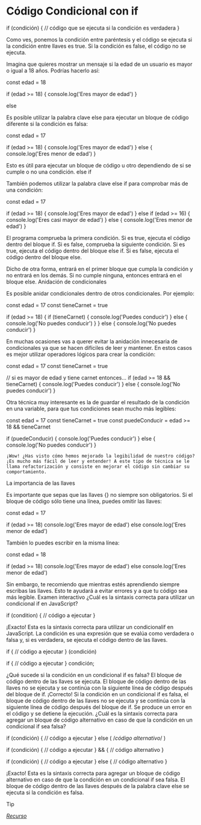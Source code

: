 # Código Condicional con if

if (condición) {
  // código que se ejecuta si la condición es verdadera
}

Como ves, ponemos la condición entre paréntesis y el código se ejecuta si la condición entre llaves es true. Si la condición es false, el código no se ejecuta.

Imagina que quieres mostrar un mensaje si la edad de un usuario es mayor o igual a 18 años. Podrías hacerlo así:

const edad = 18

if (edad >= 18) {
  console.log('Eres mayor de edad')
}

else

Es posible utilizar la palabra clave else para ejecutar un bloque de código diferente si la condición es falsa:

const edad = 17

if (edad >= 18) {
  console.log('Eres mayor de edad')
} else {
  console.log('Eres menor de edad')
}

Esto es útil para ejecutar un bloque de código u otro dependiendo de si se cumple o no una condición.
else if

También podemos utilizar la palabra clave else if para comprobar más de una condición:

const edad = 17

if (edad >= 18) {
  console.log('Eres mayor de edad')
} else if (edad >= 16) {
  console.log('Eres casi mayor de edad')
} else {
  console.log('Eres menor de edad')
}

El programa comprueba la primera condición. Si es true, ejecuta el código dentro del bloque if. Si es false, comprueba la siguiente condición. Si es true, ejecuta el código dentro del bloque else if. Si es false, ejecuta el código dentro del bloque else.

Dicho de otra forma, entrará en el primer bloque que cumpla la condición y no entrará en los demás. Si no cumple ninguna, entonces entrará en el bloque else.
Anidación de condicionales

Es posible anidar condicionales dentro de otros condicionales. Por ejemplo:

const edad = 17
const tieneCarnet = true

if (edad >= 18) {
  if (tieneCarnet) {
    console.log('Puedes conducir')
  } else {
    console.log('No puedes conducir')
  }
} else {
  console.log('No puedes conducir')
}

En muchas ocasiones vas a querer evitar la anidación innecesaria de condicionales ya que se hacen difíciles de leer y mantener. En estos casos es mejor utilizar operadores lógicos para crear la condición:

const edad = 17
const tieneCarnet = true

// si es mayor de edad y tiene carnet entonces...
if (edad >= 18 && tieneCarnet) {
  console.log('Puedes conducir')
} else {
  console.log('No puedes conducir')
}

Otra técnica muy interesante es la de guardar el resultado de la condición en una variable, para que tus condiciones sean mucho más legibles:

const edad = 17
const tieneCarnet = true
const puedeConducir = edad >= 18 && tieneCarnet

if (puedeConducir) {
  console.log('Puedes conducir')
} else {
  console.log('No puedes conducir')
}

    ¡Wow! ¿Has visto cómo hemos mejorado la legibilidad de nuestro código? ¡Es mucho más fácil de leer y entender! A este tipo de técnica se le llama refactorización y consiste en mejorar el código sin cambiar su comportamiento.

La importancia de las llaves

Es importante que sepas que las llaves {} no siempre son obligatorios. Si el bloque de código sólo tiene una línea, puedes omitir las llaves:

const edad = 17

if (edad >= 18)
  console.log('Eres mayor de edad')
else
  console.log('Eres menor de edad')

También lo puedes escribir en la misma línea:

const edad = 18

if (edad >= 18) console.log('Eres mayor de edad')
else console.log('Eres menor de edad')

Sin embargo, te recomiendo que mientras estés aprendiendo siempre escribas las llaves. Esto te ayudará a evitar errores y a que tu código sea más legible.
Examen interactivo
¿Cuál es la sintaxis correcta para utilizar un condicional if en JavaScript?

if (condition) {
  // código a ejecutar
}

¡Exacto! Esta es la sintaxis correcta para utilizar un condicionalif en JavaScript. La condición es una expresión que se evalúa como verdadera o falsa y, si es verdadera, se ejecuta el código dentro de las llaves.

if { // código a ejecutar } (condición)

if { // código a ejecutar } condición;

¿Qué sucede si la condición en un condicional if es falsa?
El bloque de código dentro de las llaves se ejecuta.
El bloque de código dentro de las llaves no se ejecuta y se continúa con la siguiente línea de código después del bloque de if.
¡Correcto! Si la condición en un condicional if es falsa, el bloque de código dentro de las llaves no se ejecuta y se continúa con la siguiente línea de código después del bloque de if.
Se produce un error en el código y se detiene la ejecución.
¿Cuál es la sintaxis correcta para agregar un bloque de código alternativo en caso de que la condición en un condicional if sea falsa?

if (condición) {
  // código a ejecutar
} else (
  /*código alternativo*/
)

if (condición) {
// código a ejecutar
} && {
  // código alternativo
}

if (condición) {
  // código a ejecutar
} else {
  // código alternativo
}

¡Exacto! Esta es la sintaxis correcta para agregar un bloque de código alternativo en caso de que la condición en un condicional if sea falsa. El bloque de código dentro de las llaves después de la palabra clave else se ejecuta si la condición es falsa.

> [!TIP]
> *[Recurso](https://www.aprendejavascript.dev/clase/estructuras-de-control/condicional-if "https://www.aprendejavascript.dev/clase/estructuras-de-control/condicional-if")*
